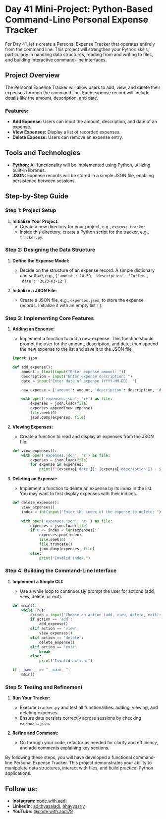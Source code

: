 # Day 41 Mini-Project: Python-Based Command-Line Personal Expense Tracker

For Day 41, let's create a Personal Expense Tracker that operates entirely from the command line. This project will strengthen your Python skills, particularly in handling data structures, reading from and writing to files, and building interactive command-line interfaces.

## Project Overview

The Personal Expense Tracker will allow users to add, view, and delete their expenses through the command line. Each expense record will include details like the amount, description, and date.

### Features:

- **Add Expense:** Users can input the amount, description, and date of an expense.
- **View Expenses:** Display a list of recorded expenses.
- **Delete Expense:** Users can remove an expense entry.

## Tools and Technologies

- **Python:** All functionality will be implemented using Python, utilizing built-in libraries.
- **JSON:** Expense records will be stored in a simple JSON file, enabling persistence between sessions.

## Step-by-Step Guide

### Step 1: Project Setup

1. **Initialize Your Project:**
   - Create a new directory for your project, e.g., `expense_tracker`.
   - Inside this directory, create a Python script for the tracker, e.g., `tracker.py`.

### Step 2: Designing the Data Structure

1. **Define the Expense Model:**
   - Decide on the structure of an expense record. A simple dictionary can suffice, e.g., `{'amount': 10.50, 'description': 'Coffee', 'date': '2023-03-12'}`.
   
2. **Initialize a JSON File:**
   - Create a JSON file, e.g., `expenses.json`, to store the expense records. Initialize it with an empty list `[]`.

### Step 3: Implementing Core Features

1. **Adding an Expense:**
   - Implement a function to add a new expense. This function should prompt the user for the amount, description, and date, then append the new expense to the list and save it to the JSON file.

   ```python
   import json

   def add_expense():
       amount = float(input("Enter expense amount: "))
       description = input("Enter expense description: ")
       date = input("Enter date of expense (YYYY-MM-DD): ")

       new_expense = {'amount': amount, 'description': description, 'date': date}

       with open('expenses.json', 'r+') as file:
           expenses = json.load(file)
           expenses.append(new_expense)
           file.seek(0)
           json.dump(expenses, file)
   ```

2. **Viewing Expenses:**
   - Create a function to read and display all expenses from the JSON file.

   ```python
   def view_expenses():
       with open('expenses.json', 'r') as file:
           expenses = json.load(file)
           for expense in expenses:
               print(f"{expense['date']}: {expense['description']} - ${expense['amount']}")
   ```

3. **Deleting an Expense:**
   - Implement a function to delete an expense by its index in the list. You may want to first display expenses with their indices.

   ```python
   def delete_expense():
       view_expenses()
       index = int(input("Enter the index of the expense to delete: "))
       
       with open('expenses.json', 'r+') as file:
           expenses = json.load(file)
           if 0 <= index < len(expenses):
               expenses.pop(index)
               file.seek(0)
               file.truncate()
               json.dump(expenses, file)
           else:
               print("Invalid index.")
   ```

### Step 4: Building the Command-Line Interface

1. **Implement a Simple CLI:**
   - Use a while loop to continuously prompt the user for actions (add, view, delete, or exit).

   ```python
   def main():
       while True:
           action = input("Choose an action (add, view, delete, exit): ").lower()
           if action == 'add':
               add_expense()
           elif action == 'view':
               view_expenses()
           elif action == 'delete':
               delete_expense()
           elif action == 'exit':
               break
           else:
               print("Invalid action.")

   if __name__ == "__main__":
       main()
   ```

### Step 5: Testing and Refinement

1. **Run Your Tracker:**
   - Execute `tracker.py` and test all functionalities: adding, viewing, and deleting expenses.
   - Ensure data persists correctly across sessions by checking `expenses.json`.

2. **Refine and Comment:**
   - Go through your code, refactor as needed for clarity and efficiency, and add comments explaining key sections.

By following these steps, you will have developed a functional command-line Personal Expense Tracker. This project demonstrates your ability to manipulate data structures, interact with files, and build practical Python applications.

## Follow us:

- **Instagram:** [code.with.aadi](https://www.instagram.com/code.with.aadi/)
- **LinkedIn:** [adithyasaladi](https://www.linkedin.com/in/adithyasaladi/), [bhavyasriy](https://www.linkedin.com/in/bhavyasriy/)
- **YouTube:** [@code.with.aadi79](https://www.youtube.com/@Code.with.aadi79)

